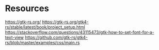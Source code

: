 # Resources

https://gtk-rs.org/
https://gtk-rs.org/gtk4-rs/stable/latest/book/project_setup.html
https://stackoverflow.com/questions/43115473/gtk-how-to-set-font-for-a-text-view
https://github.com/gtk-rs/gtk4-rs/blob/master/examples/css/main.rs
